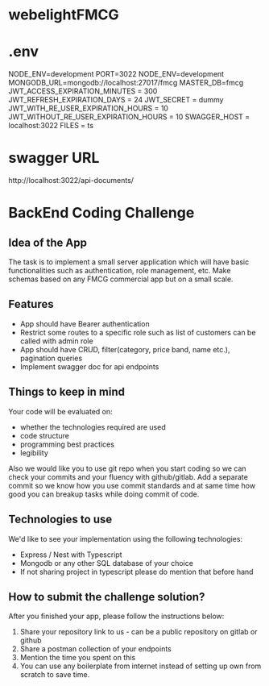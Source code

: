 # webelightFMCG

# .env

NODE_ENV=development
PORT=3022
NODE_ENV=development
MONGODB_URL=mongodb://localhost:27017/fmcg
MASTER_DB=fmcg
JWT_ACCESS_EXPIRATION_MINUTES = 300 
JWT_REFRESH_EXPIRATION_DAYS = 24 
JWT_SECRET = dummy 
JWT_WITH_RE_USER_EXPIRATION_HOURS = 10 
JWT_WITHOUT_RE_USER_EXPIRATION_HOURS = 10 
SWAGGER_HOST = localhost:3022
FILES = ts

# swagger URL
http://localhost:3022/api-documents/

# BackEnd Coding Challenge

## Idea of the App

The task is to implement a small server application which will have basic functionalities such as authentication, role management, etc.
Make schemas based on any FMCG commercial app but on a small scale.

## Features

- App should have Bearer authentication
- Restrict some routes to a specific role such as list of customers can be called with admin role
- App should have CRUD, filter(category, price band, name etc.), pagination queries
- Implement swagger doc for api endpoints

## Things to keep in mind

Your code will be evaluated on:

- whether the technologies required are used
- code structure
- programming best practices
- legibility

Also we would like you to use git repo when you start coding so we can check your commits and your fluency with github/gitlab. Add a separate commit so we know how you use commit standards and at same time how good you can breakup tasks while doing commit of code.

## Technologies to use

We'd like to see your implementation using the following technologies:

- Express / Nest with Typescript
- Mongodb or any other SQL database of your choice
- If not sharing project in typescript please do mention that before hand

## How to submit the challenge solution?

After you finished your app, please follow the instructions below:

1. Share your repository link to us - can be a public repository on gitlab or github
2. Share a postman collection of your endpoints
3. Mention the time you spent on this
4. You can use any boilerplate from internet instead of setting up own from scratch to save time.